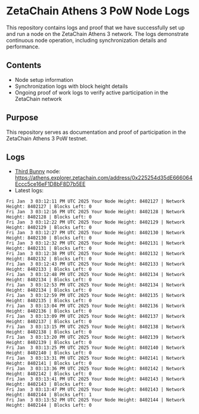 # ZetaChain Athens 3 PoW Node Logs
This repository contains logs and proof that we have successfully set up and run a node on the ZetaChain Athens 3 network. The logs demonstrate continuous node operation, including synchronization details and performance.

## Contents
- Node setup information
- Synchronization logs with block height details
- Ongoing proof of work logs to verify active participation in the ZetaChain network

## Purpose
This repository serves as documentation and proof of participation in the ZetaChain Athens 3 PoW testnet.

## Logs

- [Third Bunny](https://thirdbunny.xyz/) node: https://athens.explorer.zetachain.com/address/0x225254d35dE666064Eccc5ce16eF1D8bF8D7b5EE
- Latest logs:
```
Fri Jan  3 03:12:11 PM UTC 2025 Your Node Height: 8402127 | Network Height: 8402127 | Blocks Left: 0
Fri Jan  3 03:12:16 PM UTC 2025 Your Node Height: 8402128 | Network Height: 8402128 | Blocks Left: 0
Fri Jan  3 03:12:22 PM UTC 2025 Your Node Height: 8402129 | Network Height: 8402129 | Blocks Left: 0
Fri Jan  3 03:12:27 PM UTC 2025 Your Node Height: 8402130 | Network Height: 8402130 | Blocks Left: 0
Fri Jan  3 03:12:32 PM UTC 2025 Your Node Height: 8402131 | Network Height: 8402131 | Blocks Left: 0
Fri Jan  3 03:12:38 PM UTC 2025 Your Node Height: 8402132 | Network Height: 8402132 | Blocks Left: 0
Fri Jan  3 03:12:43 PM UTC 2025 Your Node Height: 8402133 | Network Height: 8402133 | Blocks Left: 0
Fri Jan  3 03:12:48 PM UTC 2025 Your Node Height: 8402134 | Network Height: 8402134 | Blocks Left: 0
Fri Jan  3 03:12:53 PM UTC 2025 Your Node Height: 8402134 | Network Height: 8402134 | Blocks Left: 0
Fri Jan  3 03:12:59 PM UTC 2025 Your Node Height: 8402135 | Network Height: 8402135 | Blocks Left: 0
Fri Jan  3 03:13:04 PM UTC 2025 Your Node Height: 8402136 | Network Height: 8402136 | Blocks Left: 0
Fri Jan  3 03:13:09 PM UTC 2025 Your Node Height: 8402137 | Network Height: 8402137 | Blocks Left: 0
Fri Jan  3 03:13:15 PM UTC 2025 Your Node Height: 8402138 | Network Height: 8402138 | Blocks Left: 0
Fri Jan  3 03:13:20 PM UTC 2025 Your Node Height: 8402139 | Network Height: 8402139 | Blocks Left: 0
Fri Jan  3 03:13:25 PM UTC 2025 Your Node Height: 8402140 | Network Height: 8402140 | Blocks Left: 0
Fri Jan  3 03:13:31 PM UTC 2025 Your Node Height: 8402141 | Network Height: 8402141 | Blocks Left: 0
Fri Jan  3 03:13:36 PM UTC 2025 Your Node Height: 8402142 | Network Height: 8402142 | Blocks Left: 0
Fri Jan  3 03:13:41 PM UTC 2025 Your Node Height: 8402143 | Network Height: 8402143 | Blocks Left: 0
Fri Jan  3 03:13:47 PM UTC 2025 Your Node Height: 8402143 | Network Height: 8402144 | Blocks Left: 1
Fri Jan  3 03:13:52 PM UTC 2025 Your Node Height: 8402144 | Network Height: 8402144 | Blocks Left: 0
```
